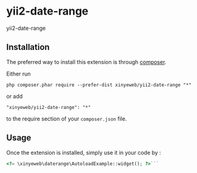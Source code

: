 yii2-date-range
===============
yii2-date-range

Installation
------------

The preferred way to install this extension is through [composer](http://getcomposer.org/download/).

Either run

```
php composer.phar require --prefer-dist xinyeweb/yii2-date-range "*"
```

or add

```
"xinyeweb/yii2-date-range": "*"
```

to the require section of your `composer.json` file.


Usage
-----

Once the extension is installed, simply use it in your code by  :

```php
<?= \xinyeweb\daterange\AutoloadExample::widget(); ?>```